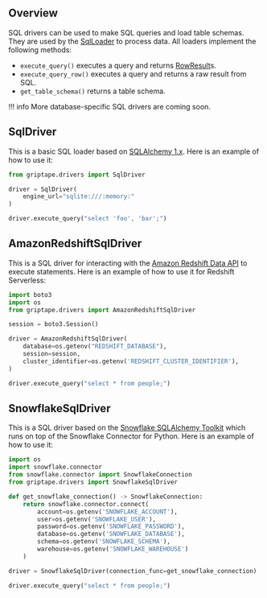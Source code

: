 ## Overview
SQL drivers can be used to make SQL queries and load table schemas. They are used by the [SqlLoader](../../reference/griptape/loaders/sql_loader.md) to process data. All loaders implement the following methods:

* `execute_query()` executes a query and returns [RowResult](../../reference/griptape/drivers/sql/base_sql_driver.md#griptape.drivers.sql.base_sql_driver.BaseSqlDriver.RowResult.md)s.
* `execute_query_row()` executes a query and returns a raw result from SQL.
* `get_table_schema()` returns a table schema.

!!! info
    More database-specific SQL drivers are coming soon.

## SqlDriver

This is a basic SQL loader based on [SQLAlchemy 1.x](https://docs.sqlalchemy.org/en/14/). Here is an example of how to use it:

```python
from griptape.drivers import SqlDriver

driver = SqlDriver(
    engine_url="sqlite:///:memory:"
)

driver.execute_query("select 'foo', 'bar';")
```

## AmazonRedshiftSqlDriver

This is a SQL driver for interacting with the [Amazon Redshift Data API](https://docs.aws.amazon.com/redshift-data/latest/APIReference/Welcome.html) 
to execute statements. Here is an example of how to use it for Redshift Serverless:

```python
import boto3
import os
from griptape.drivers import AmazonRedshiftSqlDriver

session = boto3.Session()

driver = AmazonRedshiftSqlDriver(
    database=os.getenv("REDSHIFT_DATABASE"),
    session=session,
    cluster_identifier=os.getenv('REDSHIFT_CLUSTER_IDENTIFIER'),
)

driver.execute_query("select * from people;")
```

## SnowflakeSqlDriver

This is a SQL driver based on the [Snowflake SQLAlchemy Toolkit](https://docs.snowflake.com/en/developer-guide/python-connector/sqlalchemy) which runs on top of the Snowflake Connector for Python. Here is an example of how to use it:

```python
import os
import snowflake.connector
from snowflake.connector import SnowflakeConnection
from griptape.drivers import SnowflakeSqlDriver

def get_snowflake_connection() -> SnowflakeConnection:
    return snowflake.connector.connect(
        account=os.getenv('SNOWFLAKE_ACCOUNT'),
        user=os.getenv('SNOWFLAKE_USER'),
        password=os.getenv('SNOWFLAKE_PASSWORD'),
        database=os.getenv('SNOWFLAKE_DATABASE'),
        schema=os.getenv('SNOWFLAKE_SCHEMA'),
        warehouse=os.getenv('SNOWFLAKE_WAREHOUSE')
    )

driver = SnowflakeSqlDriver(connection_func=get_snowflake_connection)

driver.execute_query("select * from people;")
```
